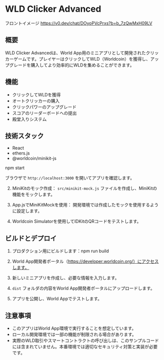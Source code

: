 # WLD Clicker Advanced

フロントイメージ
https://v0.dev/chat/DOyoPVcPrxs?b=b_7zQwMxH09LV


## 概要

WLD Clicker Advancedは、World App用のミニアプリとして開発されたクリッカーゲームです。プレイヤーはクリックしてWLD（Worldcoin）を獲得し、アップグレードを購入してより効率的にWLDを集めることができます。

## 機能

- クリックしてWLDを獲得
- オートクリッカーの購入
- クリックパワーのアップグレード
- スコアのリーダーボードへの提出
- 殿堂入りシステム

## 技術スタック

- React
- ethers.js
- @worldcoin/minikit-js

npm start

ブラウザで `http://localhost:3000` を開いてアプリを確認します。

2. MiniKitのモック作成：
`src/minikit-mock.js` ファイルを作成し、MiniKitの機能をモックします。

3. App.jsでMiniKitMockを使用：
開発環境では作成したモックを使用するように設定します。

4. Worldcoin Simulatorを使用してIDKitのQRコードをテストします。

## ビルドとデプロイ

1. プロダクション用にビルドします：npm run build

2. World App開発者ポータル（https://developer.worldcoin.org/）にアクセスします。

3. 新しいミニアプリを作成し、必要な情報を入力します。

4. `dist` フォルダの内容をWorld App開発者ポータルにアップロードします。

5. アプリを公開し、World Appでテストします。

## 注意事項

- このアプリはWorld App環境で実行することを想定しています。
- ローカル開発環境では一部の機能が制限される場合があります。
- 実際のWLD取引やスマートコントラクトの呼び出しは、このサンプルコードには含まれていません。本番環境では適切なセキュリティ対策と実装が必要です。

